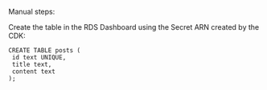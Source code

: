 Manual steps:

Create the table in the RDS Dashboard using the Secret ARN created by the CDK:

```
CREATE TABLE posts (
 id text UNIQUE,
 title text,
 content text
);
```